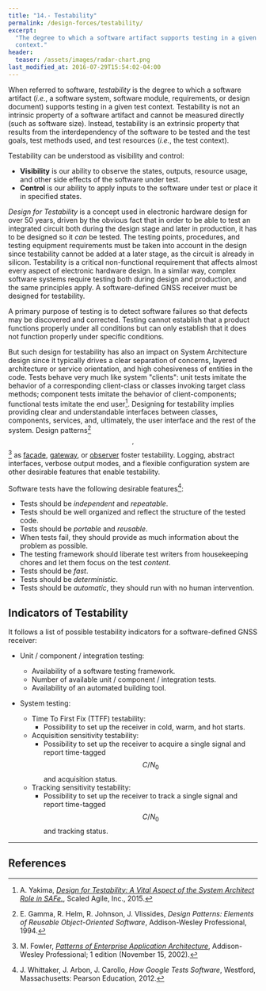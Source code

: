 ```yaml
---
title: "14.- Testability"
permalink: /design-forces/testability/
excerpt:
  "The degree to which a software artifact supports testing in a given test
  context."
header:
  teaser: /assets/images/radar-chart.png
last_modified_at: 2016-07-29T15:54:02-04:00
---
```


When referred to software, _testability_ is the degree to which a software
artifact (_i.e._, a software system, software module, requirements, or design
document) supports testing in a given test context. Testability is not an
intrinsic property of a software artifact and cannot be measured directly (such
as software size). Instead, testability is an extrinsic property that results
from the interdependency of the software to be tested and the test goals, test
methods used, and test resources (_i.e._, the test context).

Testability can be understood as visibility and control:

 * **Visibility** is our ability to observe the states, outputs, resource usage,
   and other side effects of the software under test.
 * **Control** is our ability to apply inputs to the software under test or
   place it in specified states.

_Design for Testability_ is a concept used in electronic hardware design for
over 50 years, driven by the obvious fact that in order to be able to test an
integrated circuit both during the design stage and later in production, it has
to be designed so it _can_ be tested. The testing points, procedures, and
testing equipment requirements must be taken into account in the design since
testability cannot be added at a later stage, as the circuit is already in
silicon. Testability is a critical non-functional requirement that affects
almost every aspect of electronic hardware design. In a similar way, complex
software systems require testing both during design and production, and the same
principles apply. A software-defined GNSS receiver must be designed for
testability.

A primary purpose of testing is to detect software failures so that defects may
be discovered and corrected. Testing cannot establish that a product functions
properly under all conditions but can only establish that it does not function
properly under specific conditions.

But such design for testability has also an impact on System Architecture design
since it typically drives a clear separation of concerns, layered architecture
or service orientation, and high cohesiveness of entities in the code. Tests
behave very much like system "clients": unit tests imitate the behavior of a
corresponding client-class or classes invoking target class methods; component
tests imitate the behavior of client-components; functional tests imitate the
end user[^Yakima]. Designing for testability implies providing clear and
understandable interfaces between classes, components, services, and,
ultimately, the user interface and the rest of the system. Design
patterns[^GoF94]$$ ^{,} $$[^Fowler02] as
[fa&ccedil;ade](https://en.wikipedia.org/wiki/Facade_pattern),
[gateway](https://martinfowler.com/eaaCatalog/gateway.html), or
[observer](https://en.wikipedia.org/wiki/Observer_pattern) foster testability.
Logging, abstract interfaces, verbose output modes, and a flexible configuration
system are other desirable features that enable testability.

Software tests have the following desirable features[^Whittaker12]:

* Tests should be _independent_ and _repeatable_.
* Tests should be well organized and reflect the structure of the tested code.
* Tests should be _portable_ and _reusable_.
* When tests fail, they should provide as much information about the problem as
  possible.
* The testing framework should liberate test writers from housekeeping chores
  and let them focus on the test _content_.
* Tests should be _fast_.
* Tests should be _deterministic_.
* Tests should be _automatic_, they should run with no human intervention.


## Indicators of Testability

It follows a list of possible testability indicators for a software-defined GNSS
receiver:

* Unit / component / integration testing:
  - Availability of a software testing framework.
  - Number of available unit / component / integration tests.
  - Availability of an automated building tool.

* System testing:
  - Time To First Fix (TTFF) testability:
    * Possibility to set up the receiver in cold, warm, and hot starts.
  - Acquisition sensitivity testability:
    * Possibility to set up the receiver to acquire a single signal and report
      time-tagged $$ C/N_0 $$ and acquisition status.
  - Tracking sensitivity testability:
    * Possibility to set up the receiver to track a single signal and report
      time-tagged $$ C/N_0 $$ and tracking status.


-----

## References

[^Yakima]: A. Yakima, [_Design for Testability: A Vital Aspect of the System Architect Role in SAFe._](https://framework.scaledagile.com/design-for-testability-a-vital-aspect-of-the-%20system-architect-role-in-safe//), Scaled Agile, Inc., 2015.

[^Whittaker12]: J. Whittaker, J. Arbon, J. Carollo, _How Google Tests Software_, Westford, Massachusetts: Pearson Education, 2012.

[^GoF94]: E. Gamma, R. Helm, R. Johnson, J. Vlissides, _Design Patterns: Elements of Reusable Object-Oriented Software_, Addison-Wesley Professional, 1994.

[^Fowler02]: M. Fowler, [_Patterns of Enterprise Application Architecture_](https://martinfowler.com/books/eaa.html), Addison-Wesley Professional; 1 edition (November 15, 2002).
